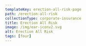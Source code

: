 ```yaml
---
templateKey: erection-all-risk-page
path: /erection-all-risk
collectionType: corporate-insurance
title: Erection All Risk
image: /img/ear-iconv2.svg
alt: Erection All Risk
tags: [four]
---
```


